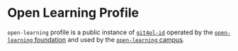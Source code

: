 # Open Learning Profile

`open-learning` profile is a public instance of [`git4ol-id`](http://github.com/open-learning/git4ol-id/) operated by the [`open-learning` foundation](http://open-learning.org/foundation/) and used by the [`open-learning` campus](http://open-learning.org/campus/).

